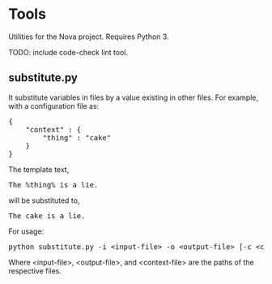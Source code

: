 # Tools

Utilities for the Nova project. Requires Python 3.

TODO: include code-check lint tool.

## substitute.py

It substitute variables in files by a value existing in other files. For example, with a configuration file as:

<pre>
{
	"context" : {
		"thing" : "cake"
	}
}
</pre>

The template text,

<pre>
The %thing% is a lie.
</pre>

will be substituted to,

<pre>
The cake is a lie.
</pre>

For usage:
<pre>
python substitute.py -i &lt;input-file&gt; -o &lt;output-file&gt; [-c &lt;context-file&gt;]
</pre>

Where &lt;input-file&gt;, &lt;output-file&gt;, and &lt;context-file&gt; are the paths of the respective files.
